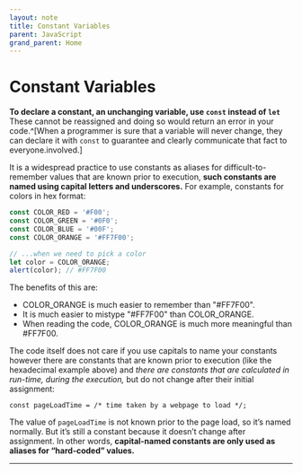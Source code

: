 ```yaml
---
layout: note
title: Constant Variables
parent: JavaScript
grand_parent: Home
---
```


# Constant Variables

**To declare a constant, an unchanging variable, use `const` instead of `let`** These cannot be reassigned and doing so would return an error in your code.^[When a programmer is sure that a variable will never change, they can declare it with `const` to guarantee and clearly communicate that fact to everyone.involved.]

It is a widespread practice to use constants as aliases for difficult-to-remember values that are known prior to execution, **such constants are named using capital letters and underscores.** For example, constants for colors in hex format:

```js
const COLOR_RED = '#F00';
const COLOR_GREEN = '#0F0';
const COLOR_BLUE = '#00F';
const COLOR_ORANGE = '#FF7F00';

// ...when we need to pick a color
let color = COLOR_ORANGE;
alert(color); // #FF7F00
```

The benefits of this are:

- COLOR_ORANGE is much easier to remember than "#FF7F00".
- It is much easier to mistype "#FF7F00" than COLOR_ORANGE.
- When reading the code, COLOR_ORANGE is much more meaningful than #FF7F00.

The code itself does not care if you use capitals to name your constants however there are constants that are known prior to execution (like the hexadecimal example above) and _there are constants that are calculated in run-time, during the execution,_ but do not change after their initial assignment:

`const pageLoadTime = /* time taken by a webpage to load */;`

The value of `pageLoadTime` is not known prior to the page load, so it’s named normally. But it’s still a constant because it doesn’t change after assignment. In other words, **capital-named constants are only used as aliases for “hard-coded” values.**

---
